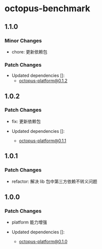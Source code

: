 # octopus-benchmark

## 1.1.0

### Minor Changes

- chore: 更新依赖包

### Patch Changes

- Updated dependencies []:
  - octopus-platform@0.1.2

## 1.0.2

### Patch Changes

- fix: 更新依赖包

- Updated dependencies []:
  - octopus-platform@0.1.1

## 1.0.1

### Patch Changes

- refactor: 解决 lib 包中第三方依赖不转义问题

## 1.0.0

### Patch Changes

- platform 能力增强

- Updated dependencies []:
  - octopus-platform@0.1.0
